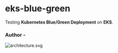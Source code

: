# eks-blue-green 

Testing **Kubernetes Blue/Green Deployment** on **EKS**.

### Author - 


![architecture.svg](architecture.svg)
